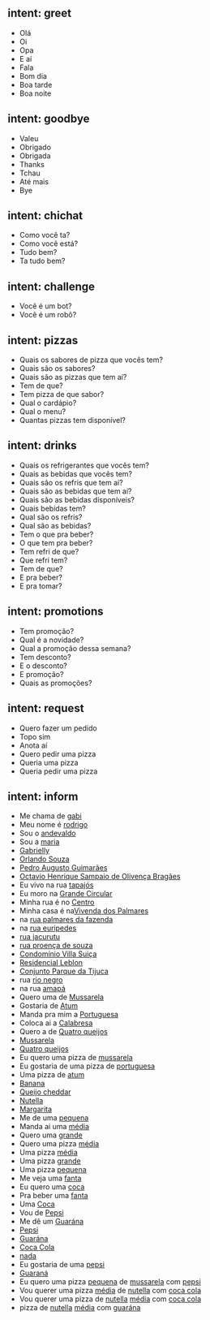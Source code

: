 ## intent: greet
- Olá
- Oi
- Opa
- E aí
- Fala
- Bom dia
- Boa tarde
- Boa noite

## intent: goodbye
- Valeu
- Obrigado
- Obrigada
- Thanks
- Tchau
- Até mais
- Bye

## intent: chichat
- Como você ta?
- Como você está?
- Tudo bem?
- Ta tudo bem?

## intent: challenge
- Você é um bot?
- Você é um robô?

## intent: pizzas
- Quais os sabores de pizza que vocês tem?
- Quais são os sabores?
- Quais são as pizzas que tem aí?
- Tem de que?
- Tem pizza de que sabor?
- Qual o cardápio?
- Qual o menu?
- Quantas pizzas tem disponível?

## intent: drinks
- Quais os refrigerantes que vocês tem?
- Quais as bebidas que vocês tem?
- Quais são os refris que tem aí?
- Quais são as bebidas que tem aí?
- Quais são as bebidas disponíveis?
- Quais bebidas tem?
- Qual são os refris?
- Qual são as bebidas?
- Tem o que pra beber?
- O que tem pra beber?
- Tem refri de que?
- Que refri tem?
- Tem de que?
- E pra beber?
- E pra tomar?

## intent: promotions
- Tem promoção?
- Qual é a novidade?
- Qual a promoção dessa semana?
- Tem desconto?
- E o desconto?
- E promoção?
- Quais as promoções?

## intent: request
- Quero fazer um pedido
- Topo sim
- Anota aí
- Quero pedir uma pizza
- Queria uma pizza
- Queria pedir uma pizza

## intent: inform 
- Me chama de [gabi](name)
- Meu nome é [rodrigo](name)
- Sou o [andevaldo](name)
- Sou a [maria](name)
- [Gabrielly](name)
- [Orlando Souza](name)
- [Pedro Augusto Guimarães](name)
- [Octavio Henrique Sampaio de Olivença Bragães](name)
- Eu vivo na rua [tapajós](location)
- Eu moro na [Grande Circular](location)
- Minha rua é no [Centro](location)
- Minha casa é na[Vivenda dos Palmares](location)
- na [rua palmares da fazenda](location)
- na [rua euripedes](location)
- [rua jacurutu](location)
- [rua proença de souza](location)
- [Condomínio Villa Suiça](location)
- [Residencial Leblon](location)
- [Conjunto Parque da Tijuca](location)
- rua [rio negro](location)
- na rua [amapá](location) 
- Quero uma de [Mussarela](flavor)
- Gostaria de [Atum](flavor)
- Manda pra mim a [Portuguesa](flavor)
- Coloca ai a [Calabresa](flavor)
- Quero a de [Quatro queijos](flavor)
- [Mussarela](flavor)
- [Quatro queijos](flavor)
- Eu quero uma pizza de [mussarela](flavor)
- Eu gostaria de uma pizza de [portuguesa](flavor) 
- Uma pizza de [atum](flavor)
- [Banana](flavor)
- [Queijo cheddar](flavor)
- [Nutella](flavor)
- [Margarita](flavor)
- Me de uma [pequena](size)
- Manda ai uma [média](size)
- Quero uma [grande](size)
- Quero uma pizza [média](size)
- Uma pizza [média](size)
- Uma pizza [grande](size) 
- Uma pizza [pequena](size)
- Me veja uma [fanta](drink)
- Eu quero uma [coca](drink)
- Pra beber uma [fanta](drink)
- Uma [Coca](drink)
- Vou de [Pepsi](drink)
- Me dê um [Guarána](drink)
- [Pepsi](drink)
- [Guarána](drink)
- [Coca Cola](drink)
- [nada](drink)
- Eu gostaria de uma [pepsi](drink)
- [Guaraná](drink)
- Eu quero uma pizza [pequena](size) de [mussarela](flavor) com [pepsi](drink) 
- Vou querer uma pizza [média](size) de [nutella](flavor) com [coca cola](drink)
- Vou querer uma pizza de [nutella](flavor) [média](size) com [coca cola](drink)
- pizza de [nutella](flavor) [média](size) com [guarána](drink)


